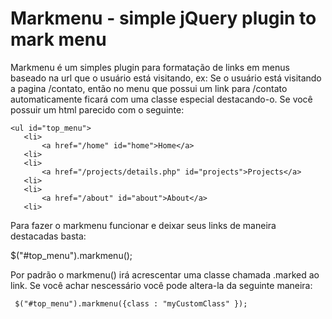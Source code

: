 Markmenu - simple jQuery plugin to mark menu
============================================

Markmenu é um simples plugin para formatação de links em menus
baseado na url que o usuário está visitando, ex:
Se o usuário está visitando a pagina /contato, então no menu que possui um link
para /contato automaticamente ficará com uma classe especial destacando-o.
Se você possuir um html parecido com o seguinte:

    <ul id="top_menu">
       <li>
           <a href="/home" id="home">Home</a>
       <li>
       <li>
           <a href="/projects/details.php" id="projects">Projects</a>
       <li>
       <li>
           <a href="/about" id="about">About</a>
       <li>
   </ul>

Para fazer o markmenu funcionar e deixar seus links de maneira destacadas basta:

   $("#top_menu").markmenu();

Por padrão o markmenu() irá acrescentar uma classe chamada .marked ao link. Se você achar nescessário
você pode altera-la da seguinte maneira:
	 
	 $("#top_menu").markmenu({class : "myCustomClass" });
   

